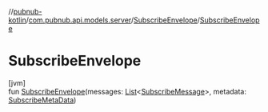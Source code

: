 //[pubnub-kotlin](../../../index.md)/[com.pubnub.api.models.server](../index.md)/[SubscribeEnvelope](index.md)/[SubscribeEnvelope](-subscribe-envelope.md)

# SubscribeEnvelope

[jvm]\
fun [SubscribeEnvelope](-subscribe-envelope.md)(messages: [List](https://kotlinlang.org/api/latest/jvm/stdlib/kotlin.collections/-list/index.html)&lt;[SubscribeMessage](../-subscribe-message/index.md)&gt;, metadata: [SubscribeMetaData](../-subscribe-meta-data/index.md))
